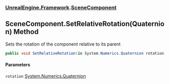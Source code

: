 ### [UnrealEngine.Framework](UnrealEngine_Framework.md 'UnrealEngine.Framework').[SceneComponent](SceneComponent.md 'UnrealEngine.Framework.SceneComponent')
## SceneComponent.SetRelativeRotation(Quaternion) Method
Sets the rotation of the component relative to its parent  
```csharp
public void SetRelativeRotation(in System.Numerics.Quaternion rotation);
```
#### Parameters
<a name='UnrealEngine_Framework_SceneComponent_SetRelativeRotation(System_Numerics_Quaternion)_rotation'></a>
`rotation` [System.Numerics.Quaternion](https://docs.microsoft.com/en-us/dotnet/api/System.Numerics.Quaternion 'System.Numerics.Quaternion')  
  
